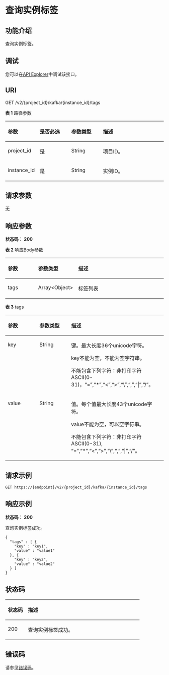 # 查询实例标签<a name="ShowKafkaTags"></a>

## 功能介绍

查询实例标签。

## 调试

您可以在[API Explorer](https://apiexplorer.developer.huaweicloud.com/apiexplorer/doc?product=Kafka&api=ShowKafkaTags)中调试该接口。

## URI

GET /v2/\{project\_id\}/kafka/\{instance\_id\}/tags

**表 1**  路径参数

<table><thead align="left"><tr><th class="cellrowborder" valign="top" width="20%" id="mcps1.2.5.1.1"><p>参数</p>
</th>
<th class="cellrowborder" valign="top" width="20%" id="mcps1.2.5.1.2"><p>是否必选</p>
</th>
<th class="cellrowborder" valign="top" width="20%" id="mcps1.2.5.1.3"><p>参数类型</p>
</th>
<th class="cellrowborder" valign="top" width="40%" id="mcps1.2.5.1.4"><p>描述</p>
</th>
</tr>
</thead>
<tbody><tr><td class="cellrowborder" valign="top" width="20%" headers="mcps1.2.5.1.1 "><p>project_id</p>
</td>
<td class="cellrowborder" valign="top" width="20%" headers="mcps1.2.5.1.2 "><p>是</p>
</td>
<td class="cellrowborder" valign="top" width="20%" headers="mcps1.2.5.1.3 "><p>String</p>
</td>
<td class="cellrowborder" valign="top" width="40%" headers="mcps1.2.5.1.4 "><p>项目ID。</p>
</td>
</tr>
<tr><td class="cellrowborder" valign="top" width="20%" headers="mcps1.2.5.1.1 "><p>instance_id</p>
</td>
<td class="cellrowborder" valign="top" width="20%" headers="mcps1.2.5.1.2 "><p>是</p>
</td>
<td class="cellrowborder" valign="top" width="20%" headers="mcps1.2.5.1.3 "><p>String</p>
</td>
<td class="cellrowborder" valign="top" width="40%" headers="mcps1.2.5.1.4 "><p>实例ID。</p>
</td>
</tr>
</tbody>
</table>

## 请求参数

无

## 响应参数

**状态码： 200**

**表 2**  响应Body参数

<a name="response_ShowInstanceTagsResp"></a>
<table><thead align="left"><tr><th class="cellrowborder" valign="top" width="20%" id="mcps1.2.4.1.1"><p>参数</p>
</th>
<th class="cellrowborder" valign="top" width="20%" id="mcps1.2.4.1.2"><p>参数类型</p>
</th>
<th class="cellrowborder" valign="top" width="60%" id="mcps1.2.4.1.3"><p>描述</p>
</th>
</tr>
</thead>
<tbody><tr><td class="cellrowborder" valign="top" width="20%" headers="mcps1.2.4.1.1 "><p>tags</p>
</td>
<td class="cellrowborder" valign="top" width="20%" headers="mcps1.2.4.1.2 "><p>Array&lt;Object&gt;</p>
</td>
<td class="cellrowborder" valign="top" width="60%" headers="mcps1.2.4.1.3 "><p>标签列表</p>
</td>
</tr>
</tbody>
</table>

**表 3**  tags

<a name="response_tags"></a>
<table><thead align="left"><tr><th class="cellrowborder" valign="top" width="20%" id="mcps1.2.4.1.1"><p>参数</p>
</th>
<th class="cellrowborder" valign="top" width="20%" id="mcps1.2.4.1.2"><p>参数类型</p>
</th>
<th class="cellrowborder" valign="top" width="60%" id="mcps1.2.4.1.3"><p>描述</p>
</th>
</tr>
</thead>
<tbody><tr><td class="cellrowborder" valign="top" width="20%" headers="mcps1.2.4.1.1 "><p>key</p>
</td>
<td class="cellrowborder" valign="top" width="20%" headers="mcps1.2.4.1.2 "><p>String</p>
</td>
<td class="cellrowborder" valign="top" width="60%" headers="mcps1.2.4.1.3 "><p>键。最大长度36个unicode字符。</p>
<p>key不能为空，不能为空字符串。</p>
<p>不能包含下列字符：非打印字符ASCII(0-31)，“=”,“*”,“&lt;”,“&gt;”,“\”,“,”,“|”,“/”。</p>
</td>
</tr>
<tr><td class="cellrowborder" valign="top" width="20%" headers="mcps1.2.4.1.1 "><p>value</p>
</td>
<td class="cellrowborder" valign="top" width="20%" headers="mcps1.2.4.1.2 "><p>String</p>
</td>
<td class="cellrowborder" valign="top" width="60%" headers="mcps1.2.4.1.3 "><p>值。每个值最大长度43个unicode字符。</p>
<p>value不能为空，可以空字符串。</p>
<p>不能包含下列字符：非打印字符ASCII(0-31), “=”,“*”,“&lt;”,“&gt;”,“\”,“,”,“|”,“/”。</p>
</td>
</tr>
</tbody>
</table>

## 请求示例

```
GET https://{endpoint}/v2/{project_id}/kafka/{instance_id}/tags
```

## 响应示例

**状态码： 200**

查询实例标签成功。

```
{
  "tags" : [ {
    "key" : "key1",
    "value" : "value1"
  }, {
    "key" : "key2",
    "value" : "value2"
  } ]
}
```

## 状态码

<a name="status_code"></a>
<table><thead align="left"><tr><th class="cellrowborder" valign="top" width="15%" id="mcps1.1.3.1.1"><p>状态码 </p>
</th>
<th class="cellrowborder" valign="top" width="85%" id="mcps1.1.3.1.2"><p>描述</p>
</th>
</tr>
</thead>
<tbody><tr><td class="cellrowborder" valign="top" width="15%" headers="mcps1.1.3.1.1 "><p>200</p>
</td>
<td class="cellrowborder" valign="top" width="85%" headers="mcps1.1.3.1.2 "><p>查询实例标签成功。</p>
</td>
</tr>
</tbody>
</table>

## 错误码

请参见[错误码](错误码.md)。

